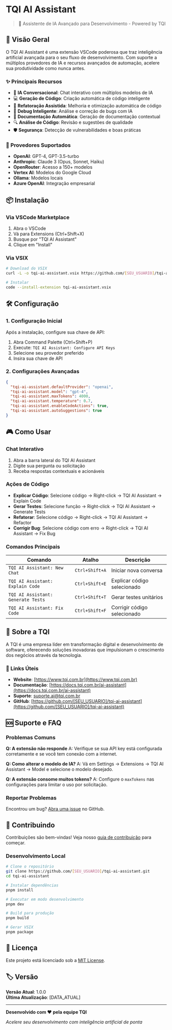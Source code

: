 # TQI AI Assistant

> 🤖 Assistente de IA Avançado para Desenvolvimento - Powered by TQI

## 🚀 Visão Geral

O TQI AI Assistant é uma extensão VSCode poderosa que traz inteligência artificial avançada para o seu fluxo de desenvolvimento. Com suporte a múltiplos provedores de IA e recursos avançados de automação, acelere sua produtividade como nunca antes.

### ✨ Principais Recursos

- 🧠 **IA Conversacional**: Chat interativo com múltiplos modelos de IA
- 💻 **Geração de Código**: Criação automática de código inteligente
- 🔧 **Refatoração Assistida**: Melhoria e otimização automática de código
- 🐛 **Debug Inteligente**: Análise e correção de bugs com IA
- 📝 **Documentação Automática**: Geração de documentação contextual
- 🔍 **Análise de Código**: Revisão e sugestões de qualidade
- 🛡️ **Segurança**: Detecção de vulnerabilidades e boas práticas

### 🎯 Provedores Suportados

- **OpenAI**: GPT-4, GPT-3.5-turbo
- **Anthropic**: Claude 3 (Opus, Sonnet, Haiku)
- **OpenRouter**: Acesso a 150+ modelos
- **Vertex AI**: Modelos do Google Cloud
- **Ollama**: Modelos locais
- **Azure OpenAI**: Integração empresarial

## 📦 Instalação

### Via VSCode Marketplace

1. Abra o VSCode
2. Vá para Extensions (Ctrl+Shift+X)
3. Busque por "TQI AI Assistant"
4. Clique em "Install"

### Via VSIX

```bash
# Download do VSIX
curl -L -o tqi-ai-assistant.vsix https://github.com/[SEU_USUARIO]/tqi-ai-assistant/releases/latest/download/tqi-ai-assistant.vsix

# Instalar
code --install-extension tqi-ai-assistant.vsix
```

## 🛠️ Configuração

### 1. Configuração Inicial

Após a instalação, configure sua chave de API:

1. Abra Command Palette (Ctrl+Shift+P)
2. Execute: `TQI AI Assistant: Configure API Keys`
3. Selecione seu provedor preferido
4. Insira sua chave de API

### 2. Configurações Avançadas

```json
{
  "tqi-ai-assistant.defaultProvider": "openai",
  "tqi-ai-assistant.model": "gpt-4",
  "tqi-ai-assistant.maxTokens": 4000,
  "tqi-ai-assistant.temperature": 0.7,
  "tqi-ai-assistant.enableCodeActions": true,
  "tqi-ai-assistant.autoSuggestions": true
}
```

## 🎮 Como Usar

### Chat Interativo

1. Abra a barra lateral do TQI AI Assistant
2. Digite sua pergunta ou solicitação
3. Receba respostas contextuais e acionáveis

### Ações de Código

- **Explicar Código**: Selecione código → Right-click → TQI AI Assistant → Explain Code
- **Gerar Testes**: Selecione função → Right-click → TQI AI Assistant → Generate Tests
- **Refatorar**: Selecione código → Right-click → TQI AI Assistant → Refactor
- **Corrigir Bug**: Selecione código com erro → Right-click → TQI AI Assistant → Fix Bug

### Comandos Principais

| Comando | Atalho | Descrição |
|---------|--------|-----------|
| `TQI AI Assistant: New Chat` | `Ctrl+Shift+A` | Iniciar nova conversa |
| `TQI AI Assistant: Explain Code` | `Ctrl+Shift+E` | Explicar código selecionado |
| `TQI AI Assistant: Generate Tests` | `Ctrl+Shift+T` | Gerar testes unitários |
| `TQI AI Assistant: Fix Code` | `Ctrl+Shift+F` | Corrigir código selecionado |

## 🏢 Sobre a TQI

A TQI é uma empresa líder em transformação digital e desenvolvimento de software, oferecendo soluções inovadoras que impulsionam o crescimento dos negócios através da tecnologia.

### 🔗 Links Úteis

- **Website**: [https://www.tqi.com.br](https://www.tqi.com.br)
- **Documentação**: [https://docs.tqi.com.br/ai-assistant](https://docs.tqi.com.br/ai-assistant)
- **Suporte**: [suporte.ai@tqi.com.br](mailto:suporte.ai@tqi.com.br)
- **GitHub**: [https://github.com/[SEU_USUARIO]/tqi-ai-assistant](https://github.com/[SEU_USUARIO]/tqi-ai-assistant)

## 🆘 Suporte e FAQ

### Problemas Comuns

**Q: A extensão não responde**
A: Verifique se sua API key está configurada corretamente e se você tem conexão com a internet.

**Q: Como alterar o modelo de IA?**
A: Vá em Settings → Extensions → TQI AI Assistant → Model e selecione o modelo desejado.

**Q: A extensão consome muitos tokens?**
A: Configure o `maxTokens` nas configurações para limitar o uso por solicitação.

### Reportar Problemas

Encontrou um bug? [Abra uma issue](https://github.com/[SEU_USUARIO]/tqi-ai-assistant/issues/new) no GitHub.

## 🤝 Contribuindo

Contribuições são bem-vindas! Veja nosso [guia de contribuição](CONTRIBUTING.md) para começar.

### Desenvolvimento Local

```bash
# Clone o repositório
git clone https://github.com/[SEU_USUARIO]/tqi-ai-assistant.git
cd tqi-ai-assistant

# Instalar dependências
pnpm install

# Executar em modo desenvolvimento
pnpm dev

# Build para produção
pnpm build

# Gerar VSIX
pnpm package
```

## 📄 Licença

Este projeto está licenciado sob a [MIT License](LICENSE).

## 🏷️ Versão

**Versão Atual**: 1.0.0  
**Última Atualização**: [DATA_ATUAL]

---

**Desenvolvido com ❤️ pela equipe TQI**

*Acelere seu desenvolvimento com inteligência artificial de ponta* 